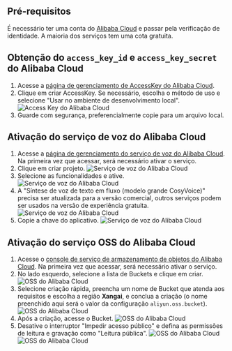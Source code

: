 ## Pré-requisitos
É necessário ter uma conta do [Alibaba Cloud](https://www.aliyun.com) e passar pela verificação de identidade. A maioria dos serviços tem uma cota gratuita.

## Obtenção do `access_key_id` e `access_key_secret` do Alibaba Cloud
1. Acesse a [página de gerenciamento de AccessKey do Alibaba Cloud](https://ram.console.aliyun.com/profile/access-keys).
2. Clique em criar AccessKey. Se necessário, escolha o método de uso e selecione "Usar no ambiente de desenvolvimento local".
![Access Key do Alibaba Cloud](/docs/images/aliyun_accesskey_1.png)
3. Guarde com segurança, preferencialmente copie para um arquivo local.

## Ativação do serviço de voz do Alibaba Cloud
1. Acesse a [página de gerenciamento do serviço de voz do Alibaba Cloud](https://nls-portal.console.aliyun.com/applist). Na primeira vez que acessar, será necessário ativar o serviço.
2. Clique em criar projeto.
![Serviço de voz do Alibaba Cloud](/docs/images/aliyun_speech_1.png)
3. Selecione as funcionalidades e ative.
![Serviço de voz do Alibaba Cloud](/docs/images/aliyun_speech_2.png)
4. A "Síntese de voz de texto em fluxo (modelo grande CosyVoice)" precisa ser atualizada para a versão comercial, outros serviços podem ser usados na versão de experiência gratuita.
![Serviço de voz do Alibaba Cloud](/docs/images/aliyun_speech_3.png)
5. Copie a chave do aplicativo.
![Serviço de voz do Alibaba Cloud](/docs/images/aliyun_speech_4.png)

## Ativação do serviço OSS do Alibaba Cloud
1. Acesse o [console de serviço de armazenamento de objetos do Alibaba Cloud](https://oss.console.aliyun.com/overview). Na primeira vez que acessar, será necessário ativar o serviço.
2. No lado esquerdo, selecione a lista de Buckets e clique em criar.
![OSS do Alibaba Cloud](/docs/images/aliyun_oss_1.png)
3. Selecione criação rápida, preencha um nome de Bucket que atenda aos requisitos e escolha a região **Xangai**, e conclua a criação (o nome preenchido aqui será o valor da configuração `aliyun.oss.bucket`).
![OSS do Alibaba Cloud](/docs/images/aliyun_oss_2.png)
4. Após a criação, acesse o Bucket.
![OSS do Alibaba Cloud](/docs/images/aliyun_oss_3.png)
5. Desative o interruptor "Impedir acesso público" e defina as permissões de leitura e gravação como "Leitura pública".
![OSS do Alibaba Cloud](/docs/images/aliyun_oss_4.png)
![OSS do Alibaba Cloud](/docs/images/aliyun_oss_5.png)
